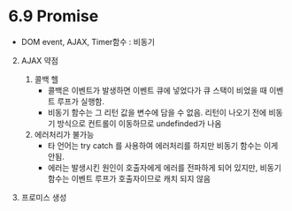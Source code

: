 # 6.9 Promise

- DOM event, AJAX, Timer함수 : 비동기

2. AJAX 약점
    1. 콜백 헬
        - 콜백은 이벤트가 발생하면 이벤트 큐에 넣었다가 큐 스택이 비었을 때 이벤트 루프가 실행함.
        - 비동기 함수는 그 리턴 값을 변수에 담을 수 없음. 리턴이 나오기 전에 비동기 방식으로 컨트롤이 이동하므로 undefinded가 나옴
    2. 에러처리가 불가능
        - 타 언어는 try catch 를 사용하여 에러처리를 하지만 비동기 함수는 이게 안됨.
        - 에러는 발생시킨 원인이 호출자에게 에러를 전파하게 되어 있지만, 비동기 함수는 이벤트 루프가 호출자이므로 캐치 되지 않음

3. 프로미스 생성